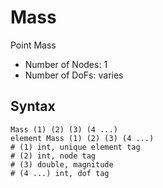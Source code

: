 # Mass

Point Mass

* Number of Nodes: 1
* Number of DoFs: varies

## Syntax

```
Mass (1) (2) (3) (4 ...)
element Mass (1) (2) (3) (4 ...)
# (1) int, unique element tag
# (2) int, node tag
# (3) double, magnitude
# (4 ...) int, dof tag
```
